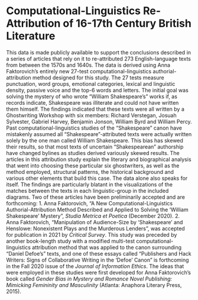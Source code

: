 # Computational-Linguistics Re-Attribution of 16-17th Century British Literature
This data is made publicly available to support the conclusions described in a series of articles that rely on it to re-attributed 273 English-language texts from between the 1570s and 1640s. The data is derived using Anna Faktorovich’s entirely new 27-test computational-linguistics authorial-attribution method designed for this study. The 27 tests measure punctuation, word groups, emotional categories, lexical and linguistic density, passive voice and the top-6 words and letters. The initial goal was solving the mystery of who wrote “William Shakespeare’s” works if, as records indicate, Shakespeare was illiterate and could not have written them himself. The findings indicated that these texts were all written by a Ghostwriting Workshop with six members: Richard Verstegan, Josuah Sylvester, Gabriel Harvey, Benjamin Jonson, William Byrd and William Percy. Past computational-linguistics studies of the “Shakespeare” canon have mistakenly assumed all “Shakespeare”-attributed texts were actually written solely by the one man called William Shakespeare. This bias has skewed their results, so that most texts of uncertain “Shakespearean” authorship have changed bylines as studies derived variously skewed results. The articles in this attribution study explain the literary and biographical analysis that went into choosing these particular six ghostwriters, as well as the method employed, structural patterns, the historical background and various other elements that build this case. The data alone also speaks for itself. The findings are particularly blatant in the visualizations of the matches between the texts in each linguistic-group in the included diagrams. Two of these articles have been preliminarily accepted and are forthcoming: 1. Anna Faktorovich, “A New Computational-Linguistics Authorial-Attribution Method Described and Applied to Solving the ‘William Shakespeare’ Mystery”, <i>Studia Metrica et Poetica</i> (December 2020). 2. Anna Faktorovich, “Manipulation of Audience-Size by ‘Shakespeare’ and Henslowe: Nonexistent Plays and the Murderous Lenders”, was accepted for publication in 2021 by <i>Critical Survey</i>. This study was preceded by another book-length study with a modified multi-test computational-linguistics attribution method that was applied to the canon surrounding “Daniel Defoe’s” texts, and one of these essays called “Publishers and Hack Writers: Signs of Collaborative Writing in the ‘Defoe’ Canon” is forthcoming in the Fall 2020 issue of the <i>Journal of Information Ethics</i>. The ideas that were employed in these studies were first developed for Anna Faktorovich’s book called <i>Gender Bias in Mystery and Romance Novel Publishing: Mimicking Femininity and Masculinity</i> (Atlanta: Anaphora Literary Press, 2015).
